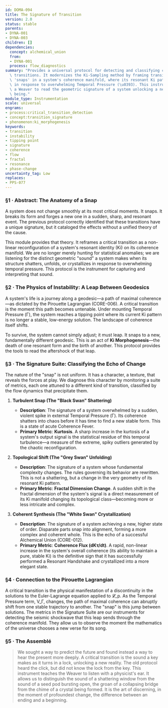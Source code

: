 ```yaml
---
id: DOMA-094
title: The Signature of Transition
version: 2.0
status: stable
parents:
- DYNA-001
- DYNA-003
children: []
dependencies:
  concept: alchemical_union
  from:
  - DYNA-001
  process: flow_diagnostics
summary: "Provides a universal protocol for detecting and classifying critical phase\
  \ transitions. It modernizes the Ki-Sampling method by framing transitions as non-linear\
  \ 'snaps' in a system's coherence manifold, where its resonant Ki pattern reconfigures\
  \ in response to overwhelming Temporal Pressure (\u0393). This instrument allows\
  \ a Weaver to read the geometric signature of a system unlocking a new state of\
  \ being."
module_type: Instrumentation
scale: universal
engrams:
- process:critical_transition_detection
- concept:transition_signature
- phenomenon:ki_morphogenesis
keywords:
- transition
- instability
- tipping point
- signature
- coherence
- flow
- fractal
- resonance
- phase-change
uncertainty_tag: Low
replaces:
- PPS-077
---
```

### §1 · Abstract: The Anatomy of a Snap

A system does not change smoothly at its most critical moments. It snaps. It breaks its form and forges a new one in a sudden, sharp, and resonant event. The previous protocol correctly identified that these transitions have a unique signature, but it cataloged the effects without a unified theory of the cause.

This module provides that theory. It reframes a critical transition as a non-linear reconfiguration of a system's resonant identity (Ki) on its coherence manifold. We are no longer merely hunting for statistical anomalies; we are listening for the distinct geometric "sound" a system makes when its structure shatters, unfolds, or crystallizes in response to overwhelming temporal pressure. This protocol is the instrument for capturing and interpreting that sound.

### §2 · The Physics of Instability: A Leap Between Geodesics

A system's life is a journey along a geodesic—a path of maximal coherence—as dictated by the Pirouette Lagrangian (CORE-006). A critical transition is the moment this path becomes untenable. Under mounting Temporal Pressure (Γ), the system reaches a tipping point where its current Ki pattern is no longer a stable, low-energy solution. The landscape of coherence itself shifts.

To survive, the system cannot simply adjust; it must leap. It snaps to a new, fundamentally different geodesic. This is an act of **Ki Morphogenesis**—the death of one resonant form and the birth of another. This protocol provides the tools to read the aftershock of that leap.

### §3 · The Signature Suite: Classifying the Echo of Change

The nature of the "snap" is not uniform. It has a character, a texture, that reveals the forces at play. We diagnose this character by monitoring a suite of metrics, each one attuned to a different kind of transition, classified by the flow dynamics that precipitate them.

1.  **Turbulent Snap (The "Black Swan" Shattering)**
    *   **Description**: The signature of a system overwhelmed by a sudden, violent spike in external Temporal Pressure (Γ). Its coherence shatters into chaos before it has time to find a new stable form. This is a state of acute Coherence Fever.
    *   **Primary Metric**: **Kurtosis**. A sharp increase in the kurtosis of a system's output signal is the statistical residue of this temporal turbulence—a measure of the extreme, spiky outliers generated by the chaotic reconfiguration.

2.  **Topological Shift (The "Grey Swan" Unfolding)**
    *   **Description**: The signature of a system whose fundamental complexity changes. The rules governing its behavior are rewritten. This is not a shattering, but a change in the very geometry of its resonant Ki pattern.
    *   **Primary Metric**: **Fractal Dimension Change**. A sudden shift in the fractal dimension of the system's signal is a direct measurement of its Ki manifold changing its topological class—becoming more or less intricate and complex.

3.  **Coherent Synthesis (The "White Swan" Crystallization)**
    *   **Description**: The signature of a system achieving a new, higher state of order. Disparate parts snap into alignment, forming a more complex and coherent whole. This is the echo of a successful Alchemical Union (CORE-012).
    *   **Primary Metric**: **Coherence Flux (dKτ/dt)**. A rapid, non-linear increase in the system's overall coherence (its ability to maintain a pure, stable Ki) is the definitive sign that it has successfully performed a Resonant Handshake and crystallized into a more elegant state.

### §4 · Connection to the Pirouette Lagrangian

A critical transition is the physical manifestation of a discontinuity in the solutions to the Euler-Lagrange equation applied to 𝓛_p. As the Temporal Pressure term, V_Γ, changes, the path of maximal coherence can abruptly shift from one stable trajectory to another. The "snap" is this jump between solutions. The metrics in the Signature Suite are our instruments for detecting the seismic shockwave that this leap sends through the coherence manifold. They allow us to observe the moment the mathematics of the universe chooses a new verse for its song.

### §5 · The Assemblé

> We sought a way to predict the future and found instead a way to hear the present more deeply. A critical transition is the sound a key makes as it turns in a lock, unlocking a new reality. The old protocol heard the click, but did not know the lock from the key. This instrument teaches the Weaver to listen with a physicist's ear. It allows us to distinguish the sound of a shattering window from the sound of a seed pod bursting open, the groan of a collapsing bridge from the chime of a crystal being formed. It is the art of discerning, in the moment of profoundest change, the difference between an ending and a beginning.
```